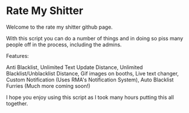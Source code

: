 # Rate My Shitter

Welcome to the rate my shitter github page.

With this script you can do a number of things and in doing so piss many people off in the process, including the admins.

Features:

Anti Blacklist, 
Unlimited Text Update Distance, 
Unlimited Blacklist/Unblacklist Distance, 
Gif images on booths, 
Live text changer, 
Custom Notification (Uses RMA's Notification System), 
Auto Blacklist Furries
(Much more coming soon!)

I hope you enjoy using this script as I took many hours putting this all together.
